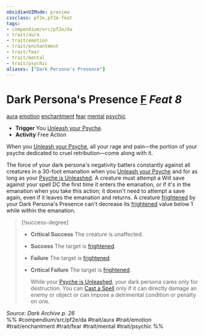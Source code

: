 ```yaml
---
obsidianUIMode: preview
cssclass: pf2e,pf2e-feat
tags:
- compendium/src/pf2e/da
- trait/aura
- trait/emotion
- trait/enchantment
- trait/fear
- trait/mental
- trait/psychic
aliases: ["Dark Persona's Presence"]
---
```

# Dark Persona's Presence  [F](/rules/core-rulebook/chapter-9-playing-the-game.md#Actions "Free Action") *Feat 8*  
[aura](/rules/traits/aura.md)  [emotion](/rules/traits/emotion.md)  [enchantment](/rules/traits/enchantment.md)  [fear](/rules/traits/fear.md)  [mental](/rules/traits/mental.md)  [psychic](/rules/traits/psychic-da.md)  

- **Trigger** You [Unleash your Psyche](/rules/actions/unleash-psyche-da.md).
- **Activity** Free Action

When you [Unleash your Psyche](/rules/actions/unleash-psyche-da.md), all your rage and pain—the portion of your psyche dedicated to cruel retribution—come along with it.

The force of your dark persona's negativity batters constantly against all creatures in a 30-foot emanation when you [Unleash your Psyche](/rules/actions/unleash-psyche-da.md) and for as long as your [Psyche is Unleashed](/rules/actions/unleash-psyche-da.md). A creature must attempt a Will save against your spell DC the first time it enters the emanation, or if it's in the emanation when you take this action; it doesn't need to attempt a save again, even if it leaves the emanation and returns. A creature [frightened](/rules/conditions.md#Frightened) by your Dark Persona's Presence can't decrease its [frightened](/rules/conditions.md#Frightened) value below 1 while within the emanation.

> [!success-degree] 
> - **Critical Success** The creature is unaffected.
> - **Success** The target is [frightened](/rules/conditions.md#Frightened).
> - **Failure** The target is [frightened](/rules/conditions.md#Frightened).
> - **Critical Failure** The target is [frightened](/rules/conditions.md#Frightened).
>
>    While your [Psyche is Unleashed](/rules/actions/unleash-psyche-da.md), your dark persona cares only for destruction. You can [Cast a Spell](/rules/actions/cast-a-spell.md) only if it can directly damage an enemy or object or can impose a detrimental condition or penalty on one.

*Source: Dark Archive p. 26*  
%% #compendium/src/pf2e/da #trait/aura #trait/emotion #trait/enchantment #trait/fear #trait/mental #trait/psychic %%